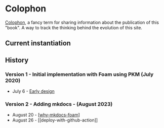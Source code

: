 <!--
 Copyright (C) 2023 David Jones
 
 This program is free software: you can redistribute it and/or modify
 it under the terms of the GNU Affero General Public License as
 published by the Free Software Foundation, either version 3 of the
 License, or (at your option) any later version.
 
 This program is distributed in the hope that it will be useful,
 but WITHOUT ANY WARRANTY; without even the implied warranty of
 MERCHANTABILITY or FITNESS FOR A PARTICULAR PURPOSE.  See the
 GNU Affero General Public License for more details.
 
 You should have received a copy of the GNU Affero General Public License
 along with this program.  If not, see <http://www.gnu.org/licenses/>.
-->

# Colophon

[Colophon](https://en.wikipedia.org/wiki/Colophon_(publishing)), a fancy term for sharing information about the publication of this "book". A way to track the thinking behind the evolution of this site.

## Current instantiation



## History

### Version 1 - Initial implementation with Foam using PKM (July 2020)

- July 6 - [Early design](https://djon.es/blog/2020/07/06/designing-a-personal-memex-with-foam/)

### Version 2 - Adding mkdocs - (August 2023)

- August 20 - [[why-mkdocs-foam]]
- August 26 - [[deploy-with-github-action]]



[//begin]: # "Autogenerated link references for markdown compatibility"
[why-mkdocs-foam]: why-mkdocs-foam "Why combine mkdocs with Foam"
[//end]: # "Autogenerated link references"